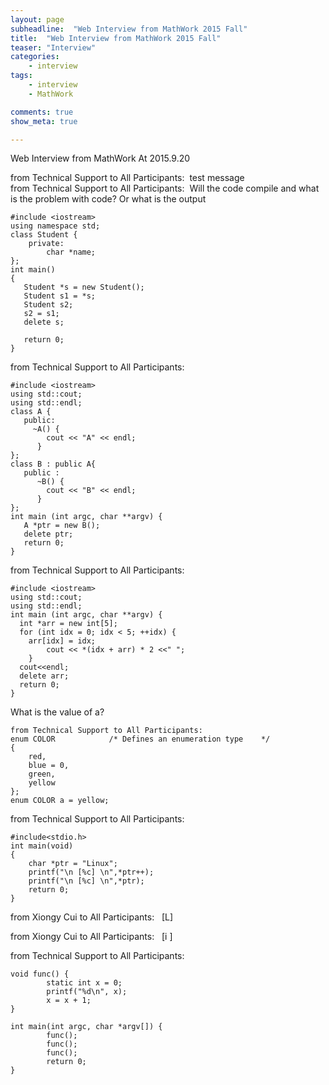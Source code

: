 ```yaml
---
layout: page
subheadline:  "Web Interview from MathWork 2015 Fall"
title:  "Web Interview from MathWork 2015 Fall"
teaser: "Interview"
categories:
    - interview
tags:
    - interview
    - MathWork

comments: true
show_meta: true

---
```


Web Interview from MathWork 
At 2015.9.20

from Technical Support to All Participants: 
test message
from Technical Support to All Participants: 
Will the code compile and what is the problem with code?
Or what is the output

	#include <iostream>
	using namespace std;
	class Student {
	    private:
	        char *name;
	};
	int main()
	{
	   Student *s = new Student();
	   Student s1 = *s;
	   Student s2;
	   s2 = s1;
	   delete s;
	   
	   return 0;
	}

from Technical Support to All Participants: 

	#include <iostream>
	using std::cout;
	using std::endl;
	class A {
	   public:
	     ~A() {
	        cout << "A" << endl;
	      }
	};
	class B : public A{
	   public :
	      ~B() {
	        cout << "B" << endl;
	      }
	};
	int main (int argc, char **argv) {
	   A *ptr = new B();
	   delete ptr;
	   return 0;
	}

from Technical Support to All Participants: 

	#include <iostream>
	using std::cout;
	using std::endl;
	int main (int argc, char **argv) {
	  int *arr = new int[5];
	  for (int idx = 0; idx < 5; ++idx) {
	    arr[idx] = idx;
	        cout << *(idx + arr) * 2 <<" ";
	    }
	  cout<<endl;
	  delete arr;
	  return 0;
	}

What is the value of a?

	from Technical Support to All Participants: 
	enum COLOR            /* Defines an enumeration type    */
	{
	    red,
	    blue = 0,     
	    green,         
	    yellow
	};
	enum COLOR a = yellow;

from Technical Support to All Participants: 

	#include<stdio.h>
	int main(void)
	{
	    char *ptr = "Linux";
	    printf("\n [%c] \n",*ptr++);
	    printf("\n [%c] \n",*ptr);
	    return 0;
	}

from Xiongy Cui to All Participants: 
 [L]

from Xiongy Cui to All Participants: 
 [i
]

from Technical Support to All Participants: 

	void func() {
	        static int x = 0; 
	        printf("%d\n", x); 
	        x = x + 1;
	}
	 
	int main(int argc, char *argv[]) {
	        func(); 
	        func(); 
	        func(); 
	        return 0;
	}